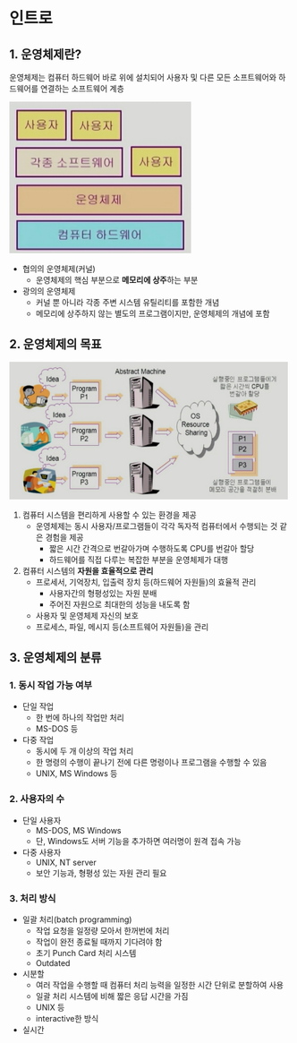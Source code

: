 # 인트로

## 1. 운영체제란?

운영체제는 컴퓨터 하드웨어 바로 위에 설치되어 사용자 및 다른 모든 소프트웨어와 하드웨어를 연결하는 소프트웨어 계층

![image-20230612212110016](assets/01_intro.assets/image-20230612212110016.png)

- 협의의 운영체제(커널)
  - 운영체제의 핵심 부분으로 **메모리에 상주**하는 부분
- 광의의 운영체제
  - 커널 뿐 아니라 각종 주변 시스템 유틸리티를 포함한 개념
  - 메모리에 상주하지 않는 별도의 프로그램이지만, 운영체제의 개념에 포함



## 2. 운영체제의 목표

<img src="assets/01_intro.assets/image-20230612212502788.png" alt="image-20230612212502788" style="zoom:67%;" />

1. 컴퓨터 시스템을 편리하게 사용할 수 있는 환경을 제공
   - 운영체제는 동시 사용자/프로그램들이 각각 독자적 컴퓨터에서 수행되는 것 같은 경험을 제공
     - 짧은 시간 간격으로 번갈아가며 수행하도록 CPU를 번갈아 할당
     - 하드웨어를 직접 다루는 복잡한 부분을 운영체제가 대행
2. 컴퓨터 시스템의 **자원을 효율적으로 관리**
   - 프로세서, 기억장치, 입출력 장치 등(하드웨어 자원들)의 효율적 관리
     - 사용자간의 형평성있는 자원 분배
     - 주어진 자원으로 최대한의 성능을 내도록 함
   - 사용자 및 운영체제 자신의 보호
   - 프로세스, 파일, 메시지 등(소프트웨어 자원들)을 관리





## 3. 운영체제의 분류

### 1. 동시 작업 가능 여부

- 단일 작업
  - 한 번에 하나의 작업만 처리
  - MS-DOS 등
- 다중 작업
  - 동시에 두 개 이상의 작업 처리
  - 한 명령의 수행이 끝나기 전에 다른 명령이나 프로그램을 수행할 수 있음
  - UNIX, MS Windows 등

### 2. 사용자의 수

- 단일 사용자
  - MS-DOS, MS Windows
  - 단, Windows도 서버 기능을 추가하면 여러명이 원격 접속 가능
- 다중 사용자
  - UNIX, NT server
  - 보안 기능과, 형평성 있는 자원 관리 필요

### 3. 처리 방식

- 일괄 처리(batch programming)
  - 작업 요청을 일정량 모아서 한꺼번에 처리
  - 작업이 완전 종료될 때까지 기다려야 함
  - 초기 Punch Card 처리 시스템
  - Outdated
- 시분할
  - 여러 작업을 수행할 때 컴퓨터 처리 능력을 일정한 시간 단위로 분할하여 사용
  - 일괄 처리 시스템에 비해 짧은 응답 시간을 가짐
  - UNIX 등
  - interactive한 방식
- 실시간
